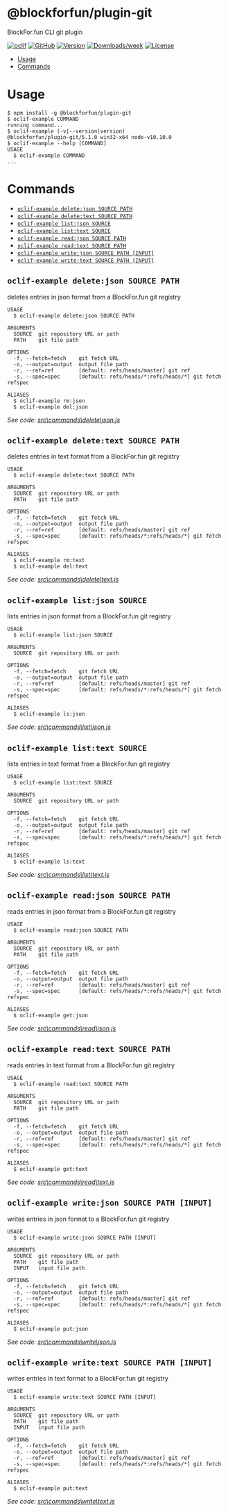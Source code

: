 @blockforfun/plugin-git
===

BlockFor.fun CLI git plugin

[![oclif](https://img.shields.io/badge/cli-oclif-brightgreen.svg)](https://oclif.io)
[![GitHub](https://img.shields.io/github/stars/blockforfun/cli.svg?logo=github)](https://github.com/blockforfun/cli/tree/master/plugins/plugin-git)
[![Version](https://img.shields.io/npm/v/@blockforfun/plugin-git.svg?logo=npm)](https://npmjs.org/package/@blockforfun/plugin-git)
[![Downloads/week](https://img.shields.io/npm/dw/@blockforfun/plugin-git.svg?logo=npm)](https://npmjs.org/package/@blockforfun/plugin-git)
[![License](https://img.shields.io/npm/l/@blockforfun/cli.svg?logo=github)](https://github.com/blockforfun/cli/blob/master/plugins/plugin-git/package.json)

<!-- toc -->
* [Usage](#usage)
* [Commands](#commands)
<!-- tocstop -->

# Usage

<!-- usage -->
```sh-session
$ npm install -g @blockforfun/plugin-git
$ oclif-example COMMAND
running command...
$ oclif-example (-v|--version|version)
@blockforfun/plugin-git/5.1.0 win32-x64 node-v10.10.0
$ oclif-example --help [COMMAND]
USAGE
  $ oclif-example COMMAND
...
```
<!-- usagestop -->

# Commands

<!-- commands -->
* [`oclif-example delete:json SOURCE PATH`](#oclif-example-deletejson-source-path)
* [`oclif-example delete:text SOURCE PATH`](#oclif-example-deletetext-source-path)
* [`oclif-example list:json SOURCE`](#oclif-example-listjson-source)
* [`oclif-example list:text SOURCE`](#oclif-example-listtext-source)
* [`oclif-example read:json SOURCE PATH`](#oclif-example-readjson-source-path)
* [`oclif-example read:text SOURCE PATH`](#oclif-example-readtext-source-path)
* [`oclif-example write:json SOURCE PATH [INPUT]`](#oclif-example-writejson-source-path-input)
* [`oclif-example write:text SOURCE PATH [INPUT]`](#oclif-example-writetext-source-path-input)

## `oclif-example delete:json SOURCE PATH`

deletes entries in json format from a BlockFor.fun git registry

```
USAGE
  $ oclif-example delete:json SOURCE PATH

ARGUMENTS
  SOURCE  git repository URL or path
  PATH    git file path

OPTIONS
  -f, --fetch=fetch    git fetch URL
  -o, --output=output  output file path
  -r, --ref=ref        [default: refs/heads/master] git ref
  -s, --spec=spec      [default: refs/heads/*:refs/heads/*] git fetch refspec

ALIASES
  $ oclif-example rm:json
  $ oclif-example del:json
```

_See code: [src\commands\delete\json.js](https://github.com/blockforfun/cli/blob/v5.1.0/src\commands\delete\json.js)_

## `oclif-example delete:text SOURCE PATH`

deletes entries in text format from a BlockFor.fun git registry

```
USAGE
  $ oclif-example delete:text SOURCE PATH

ARGUMENTS
  SOURCE  git repository URL or path
  PATH    git file path

OPTIONS
  -f, --fetch=fetch    git fetch URL
  -o, --output=output  output file path
  -r, --ref=ref        [default: refs/heads/master] git ref
  -s, --spec=spec      [default: refs/heads/*:refs/heads/*] git fetch refspec

ALIASES
  $ oclif-example rm:text
  $ oclif-example del:text
```

_See code: [src\commands\delete\text.js](https://github.com/blockforfun/cli/blob/v5.1.0/src\commands\delete\text.js)_

## `oclif-example list:json SOURCE`

lists entries in json format from a BlockFor.fun git registry

```
USAGE
  $ oclif-example list:json SOURCE

ARGUMENTS
  SOURCE  git repository URL or path

OPTIONS
  -f, --fetch=fetch    git fetch URL
  -o, --output=output  output file path
  -r, --ref=ref        [default: refs/heads/master] git ref
  -s, --spec=spec      [default: refs/heads/*:refs/heads/*] git fetch refspec

ALIASES
  $ oclif-example ls:json
```

_See code: [src\commands\list\json.js](https://github.com/blockforfun/cli/blob/v5.1.0/src\commands\list\json.js)_

## `oclif-example list:text SOURCE`

lists entries in text format from a BlockFor.fun git registry

```
USAGE
  $ oclif-example list:text SOURCE

ARGUMENTS
  SOURCE  git repository URL or path

OPTIONS
  -f, --fetch=fetch    git fetch URL
  -o, --output=output  output file path
  -r, --ref=ref        [default: refs/heads/master] git ref
  -s, --spec=spec      [default: refs/heads/*:refs/heads/*] git fetch refspec

ALIASES
  $ oclif-example ls:text
```

_See code: [src\commands\list\text.js](https://github.com/blockforfun/cli/blob/v5.1.0/src\commands\list\text.js)_

## `oclif-example read:json SOURCE PATH`

reads entries in json format from a BlockFor.fun git registry

```
USAGE
  $ oclif-example read:json SOURCE PATH

ARGUMENTS
  SOURCE  git repository URL or path
  PATH    git file path

OPTIONS
  -f, --fetch=fetch    git fetch URL
  -o, --output=output  output file path
  -r, --ref=ref        [default: refs/heads/master] git ref
  -s, --spec=spec      [default: refs/heads/*:refs/heads/*] git fetch refspec

ALIASES
  $ oclif-example get:json
```

_See code: [src\commands\read\json.js](https://github.com/blockforfun/cli/blob/v5.1.0/src\commands\read\json.js)_

## `oclif-example read:text SOURCE PATH`

reads entries in text format from a BlockFor.fun git registry

```
USAGE
  $ oclif-example read:text SOURCE PATH

ARGUMENTS
  SOURCE  git repository URL or path
  PATH    git file path

OPTIONS
  -f, --fetch=fetch    git fetch URL
  -o, --output=output  output file path
  -r, --ref=ref        [default: refs/heads/master] git ref
  -s, --spec=spec      [default: refs/heads/*:refs/heads/*] git fetch refspec

ALIASES
  $ oclif-example get:text
```

_See code: [src\commands\read\text.js](https://github.com/blockforfun/cli/blob/v5.1.0/src\commands\read\text.js)_

## `oclif-example write:json SOURCE PATH [INPUT]`

writes entries in json format to a BlockFor.fun git registry

```
USAGE
  $ oclif-example write:json SOURCE PATH [INPUT]

ARGUMENTS
  SOURCE  git repository URL or path
  PATH    git file path
  INPUT   input file path

OPTIONS
  -f, --fetch=fetch    git fetch URL
  -o, --output=output  output file path
  -r, --ref=ref        [default: refs/heads/master] git ref
  -s, --spec=spec      [default: refs/heads/*:refs/heads/*] git fetch refspec

ALIASES
  $ oclif-example put:json
```

_See code: [src\commands\write\json.js](https://github.com/blockforfun/cli/blob/v5.1.0/src\commands\write\json.js)_

## `oclif-example write:text SOURCE PATH [INPUT]`

writes entries in text format to a BlockFor.fun git registry

```
USAGE
  $ oclif-example write:text SOURCE PATH [INPUT]

ARGUMENTS
  SOURCE  git repository URL or path
  PATH    git file path
  INPUT   input file path

OPTIONS
  -f, --fetch=fetch    git fetch URL
  -o, --output=output  output file path
  -r, --ref=ref        [default: refs/heads/master] git ref
  -s, --spec=spec      [default: refs/heads/*:refs/heads/*] git fetch refspec

ALIASES
  $ oclif-example put:text
```

_See code: [src\commands\write\text.js](https://github.com/blockforfun/cli/blob/v5.1.0/src\commands\write\text.js)_
<!-- commandsstop -->
